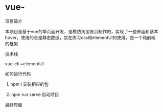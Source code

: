 # vue-

项目简介

本项目是基于vue的单页面开发，是模仿淘宝首页制作的，实现了一些界面和基本hover，使用的全是静态数据，旨在练习css和elementUI的使用，是一个纯前端的框架

技术栈

vue-cli +elementUI

如何运行代码

​	1. npm i 安装相应的包

​	2. npm run serve 启动项目

最终界面

